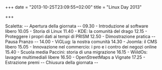+++
date = "2013-10-25T23:09:55+02:00"
title = "Linux Day 2013"

+++

Scaletta:
-- Apertura della giornata --
09.30 - Introduzione al software libero
10.05 - Storia di Linux
11.40 - KDE: la comunità del drago
12.15 - Proteggere i propri dati ai tempi di PRISM
12.50 - Dimostrazione pratica
-- Pausa Pranzo --
14.00 - ViGLug: la nostra comunità
14.30 - Joomla: il CMS libero
15.05 - Innovazione nel commercio: i pro e i contro dei negozi online
15.40 - Scuola media Paccini: storia di una migrazione
16.15 - WiildOs: lavagne multimediali libere
16.50 - OpenStreetMaps a Vignate
17.25 - Estrazione premi
-- Chiusura della giornata --
